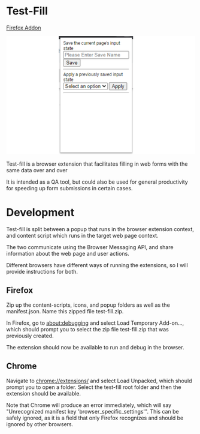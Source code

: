 # Test-Fill

[Firefox Addon](https://addons.mozilla.org/en-US/firefox/addon/test-fill-v2/)

![/assets/Popup.png](/assets/Popup.png)

Test-fill is a browser extension that facilitates filling in web forms with the same data over and over

It is intended as a QA tool, but could also be used for general productivity for speeding up form submissions in certain cases.

# Development
Test-fill is split between a popup that runs in the browser extension context, and content script which runs in the target web page context.

The two communicate using the Browser Messaging API, and share information about the web page and user actions.

Different browsers have different ways of running the extensions, so I will provide instructions for both.

## Firefox
Zip up the content-scripts, icons, and popup folders as well as the manifest.json. Name this zipped file test-fill.zip.

In Firefox, go to [about:debugging](about:debugging#/runtime/this-firefox) and select Load Temporary Add-on..., which should prompt you to select the zip file test-fill.zip that was previously created.

The extension should now be available to run and debug in the browser.

## Chrome
Navigate to [chrome://extensions/](chrome://extensions/) and select Load Unpacked, which should prompt you to open a folder. Select the test-fill root folder and then the extension should be available.

Note that Chrome will produce an error immediately, which will say "Unrecognized manifest key 'browser_specific_settings'". This can be safely ignored, as it is a field that only Firefox recognizes and should be ignored by other browsers.
